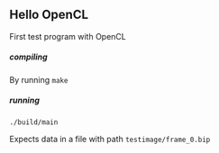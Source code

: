 ## Hello OpenCL

First test program with OpenCL

##### compiling

By running `make`

##### running

`./build/main`

Expects data in a file with path `testimage/frame_0.bip`
